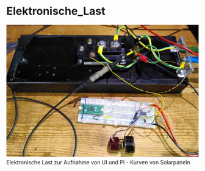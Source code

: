 # Elektronische_Last
![Picture](/El_Last.jpg)
Elektronische Last zur Aufnahme von UI und PI - Kurven von Solarpaneln
